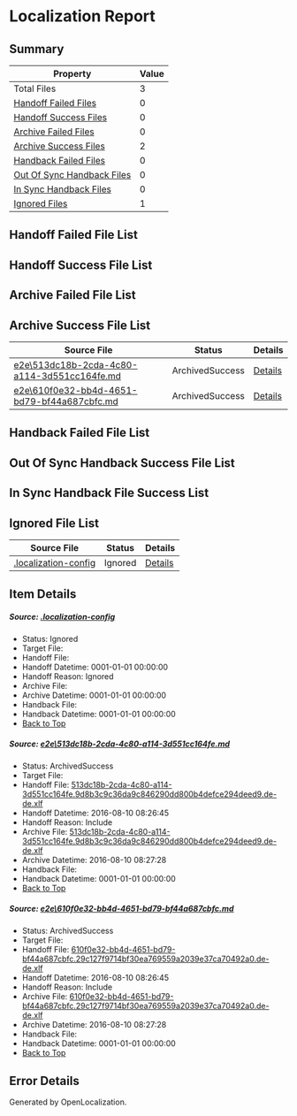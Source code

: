 # <a name='report-top'></a> Localization Report

## Summary
 Property | Value 
 -------- | ----- 
 Total Files | 3
[ Handoff Failed Files ](#handoff-failed-list)| 0
[ Handoff Success Files ](#handoff-success-list)| 0
[ Archive Failed Files ](#archive-failed-list)| 0
[ Archive Success Files ](#archive-success-list)| 2
[ Handback Failed Files ](#handback-failed-list)| 0
[ Out Of Sync Handback Files ](#outofsync-handback-success-list)| 0
[ In Sync Handback Files ](#insync-handback-success-list)| 0
[ Ignored Files ](#ignored-list)| 1

## <a name='handoff-failed-list'></a> Handoff Failed File List

## <a name='handoff-success-list'></a> Handoff Success File List

## <a name='archive-failed-list'></a> Archive Failed File List

## <a name='archive-success-list'></a> Archive Success File List
 Source File | Status | Details 
 ----------- | ------ | ------- 
 [e2e\513dc18b-2cda-4c80-a114-3d551cc164fe.md](https://github.com/OpenLocalizationTestOrg/oltest/blob/a1104124df5fbfcb8eae766ed4b3927e13c1aaef/e2e/513dc18b-2cda-4c80-a114-3d551cc164fe.md) | ArchivedSuccess | [Details](#fc0da5b3977ba8df60a8f3cabc7784a9a712005f1)
 [e2e\610f0e32-bb4d-4651-bd79-bf44a687cbfc.md](https://github.com/OpenLocalizationTestOrg/oltest/blob/a1104124df5fbfcb8eae766ed4b3927e13c1aaef/e2e/610f0e32-bb4d-4651-bd79-bf44a687cbfc.md) | ArchivedSuccess | [Details](#3e6a4c4a23a20fcddb3b12857739484baa70d4c32)

## <a name='handback-failed-list'></a> Handback Failed File List

## <a name='outofsync-handback-success-list'></a> Out Of Sync Handback Success File List

## <a name='insync-handback-success-list'></a> In Sync Handback File Success List

## <a name='ignored-list'></a> Ignored File List
 Source File | Status | Details 
 ----------- | ------ | ------- 
 [.localization-config](https://github.com/OpenLocalizationTestOrg/oltest/blob/a1104124df5fbfcb8eae766ed4b3927e13c1aaef/.localization-config) | Ignored | [Details](#3d4f252ac210baf56311d7e97dcc2db10974dbd20)

## Item Details
##### <a name='3d4f252ac210baf56311d7e97dcc2db10974dbd20'></a> Source: [.localization-config](https://github.com/OpenLocalizationTestOrg/oltest/blob/a1104124df5fbfcb8eae766ed4b3927e13c1aaef/.localization-config)
* Status: Ignored
* Target File: 
* Handoff File: 
* Handoff Datetime: 0001-01-01 00:00:00
* Handoff Reason: Ignored
* Archive File: 
* Archive Datetime: 0001-01-01 00:00:00
* Handback File: 
* Handback Datetime: 0001-01-01 00:00:00
* [Back to Top](#report-top)

##### <a name='fc0da5b3977ba8df60a8f3cabc7784a9a712005f1'></a> Source: [e2e\513dc18b-2cda-4c80-a114-3d551cc164fe.md](https://github.com/OpenLocalizationTestOrg/oltest/blob/a1104124df5fbfcb8eae766ed4b3927e13c1aaef/e2e/513dc18b-2cda-4c80-a114-3d551cc164fe.md)
* Status: ArchivedSuccess
* Target File: 
* Handoff File: [513dc18b-2cda-4c80-a114-3d551cc164fe.9d8b3c9c36da9c846290dd800b4defce294deed9.de-de.xlf](https://github.com/OpenLocalizationTestOrg/olhandoff-e2e/blob/460fb3426bf7c017a966975f9b9f55f7df1c4122/ol-handoff/OpenLocalizationTestOrg/ol-test-dede/ci/ht/513dc18b-2cda-4c80-a114-3d551cc164fe.9d8b3c9c36da9c846290dd800b4defce294deed9.de-de.xlf)
* Handoff Datetime: 2016-08-10 08:26:45
* Handoff Reason: Include
* Archive File: [513dc18b-2cda-4c80-a114-3d551cc164fe.9d8b3c9c36da9c846290dd800b4defce294deed9.de-de.xlf](https://github.com/OpenLocalizationTestOrg/olhandoff-e2e/blob/89e2095d57f59c8ce02131075b3f08b392808a21/ol-archive/OpenLocalizationTestOrg/ol-test-dede/ci/ht/513dc18b-2cda-4c80-a114-3d551cc164fe.9d8b3c9c36da9c846290dd800b4defce294deed9.de-de.xlf)
* Archive Datetime: 2016-08-10 08:27:28
* Handback File: 
* Handback Datetime: 0001-01-01 00:00:00
* [Back to Top](#report-top)

##### <a name='3e6a4c4a23a20fcddb3b12857739484baa70d4c32'></a> Source: [e2e\610f0e32-bb4d-4651-bd79-bf44a687cbfc.md](https://github.com/OpenLocalizationTestOrg/oltest/blob/a1104124df5fbfcb8eae766ed4b3927e13c1aaef/e2e/610f0e32-bb4d-4651-bd79-bf44a687cbfc.md)
* Status: ArchivedSuccess
* Target File: 
* Handoff File: [610f0e32-bb4d-4651-bd79-bf44a687cbfc.29c127f9714bf30ea769559a2039e37ca70492a0.de-de.xlf](https://github.com/OpenLocalizationTestOrg/olhandoff-e2e/blob/460fb3426bf7c017a966975f9b9f55f7df1c4122/ol-handoff/OpenLocalizationTestOrg/ol-test-dede/ci/ht/610f0e32-bb4d-4651-bd79-bf44a687cbfc.29c127f9714bf30ea769559a2039e37ca70492a0.de-de.xlf)
* Handoff Datetime: 2016-08-10 08:26:45
* Handoff Reason: Include
* Archive File: [610f0e32-bb4d-4651-bd79-bf44a687cbfc.29c127f9714bf30ea769559a2039e37ca70492a0.de-de.xlf](https://github.com/OpenLocalizationTestOrg/olhandoff-e2e/blob/89e2095d57f59c8ce02131075b3f08b392808a21/ol-archive/OpenLocalizationTestOrg/ol-test-dede/ci/ht/610f0e32-bb4d-4651-bd79-bf44a687cbfc.29c127f9714bf30ea769559a2039e37ca70492a0.de-de.xlf)
* Archive Datetime: 2016-08-10 08:27:28
* Handback File: 
* Handback Datetime: 0001-01-01 00:00:00
* [Back to Top](#report-top)


## Error Details

Generated by OpenLocalization.
